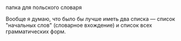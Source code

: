 папка для польского словаря 

Вообще я думаю, что было бы лучше иметь два списка — список "начальных слов" (словарное вхождение) и список всех грамматических форм. 
